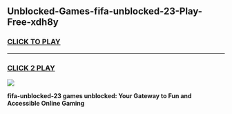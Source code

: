 
## Unblocked-Games-fifa-unblocked-23-Play-Free-xdh8y
<h3>
<a href="https://premium76.site?title=fifa-unblocked-23&ref=23A">CLICK TO PLAY</a></h3>
<hr>

<h3>
<a href="https://premium76.site?title=fifa-unblocked-23&ref=23A">CLICK 2 PLAY</a>
  
</h3>

<a href="https://premium76.site?title=fifa-unblocked-23&ref=23A"><img src="https://clearcache.store/games.png"></a>


**fifa-unblocked-23 games unblocked: Your Gateway to Fun and Accessible Online Gaming**
